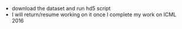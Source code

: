 - download the dataset and run hd5 script
- I will return/resume working on it once I complete my work on ICML 2016
